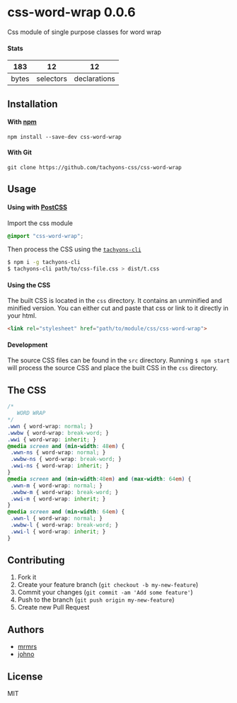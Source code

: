 # css-word-wrap 0.0.6

Css module of single purpose classes for word wrap

#### Stats

183 | 12 | 12
---|---|---
bytes | selectors | declarations

## Installation

#### With [npm](https://npmjs.com)

```
npm install --save-dev css-word-wrap
```

#### With Git

```
git clone https://github.com/tachyons-css/css-word-wrap
```

## Usage

#### Using with [PostCSS](https://github.com/postcss/postcss)

Import the css module

```css
@import "css-word-wrap";
```

Then process the CSS using the [`tachyons-cli`](https://github.com/tachyons-css/tachyons-cli)

```sh
$ npm i -g tachyons-cli
$ tachyons-cli path/to/css-file.css > dist/t.css
```

#### Using the CSS

The built CSS is located in the `css` directory. It contains an unminified and minified version.
You can either cut and paste that css or link to it directly in your html.

```html
<link rel="stylesheet" href="path/to/module/css/css-word-wrap">
```

#### Development

The source CSS files can be found in the `src` directory.
Running `$ npm start` will process the source CSS and place the built CSS in the `css` directory.

## The CSS

```css
/*
   WORD WRAP
*/
.wwn { word-wrap: normal; }
.wwbw { word-wrap: break-word; }
.wwi { word-wrap: inherit; }
@media screen and (min-width: 48em) {
 .wwn-ns { word-wrap: normal; }
 .wwbw-ns { word-wrap: break-word; }
 .wwi-ns { word-wrap: inherit; }
}
@media screen and (min-width:48em) and (max-width: 64em) {
 .wwn-m { word-wrap: normal; }
 .wwbw-m { word-wrap: break-word; }
 .wwi-m { word-wrap: inherit; }
}
@media screen and (min-width: 64em) {
 .wwn-l { word-wrap: normal; }
 .wwbw-l { word-wrap: break-word; }
 .wwi-l { word-wrap: inherit; }
}
```

## Contributing

1. Fork it
2. Create your feature branch (`git checkout -b my-new-feature`)
3. Commit your changes (`git commit -am 'Add some feature'`)
4. Push to the branch (`git push origin my-new-feature`)
5. Create new Pull Request

## Authors

* [mrmrs](http://mrmrs.io)
* [johno](http://johnotander.com)

## License

MIT

